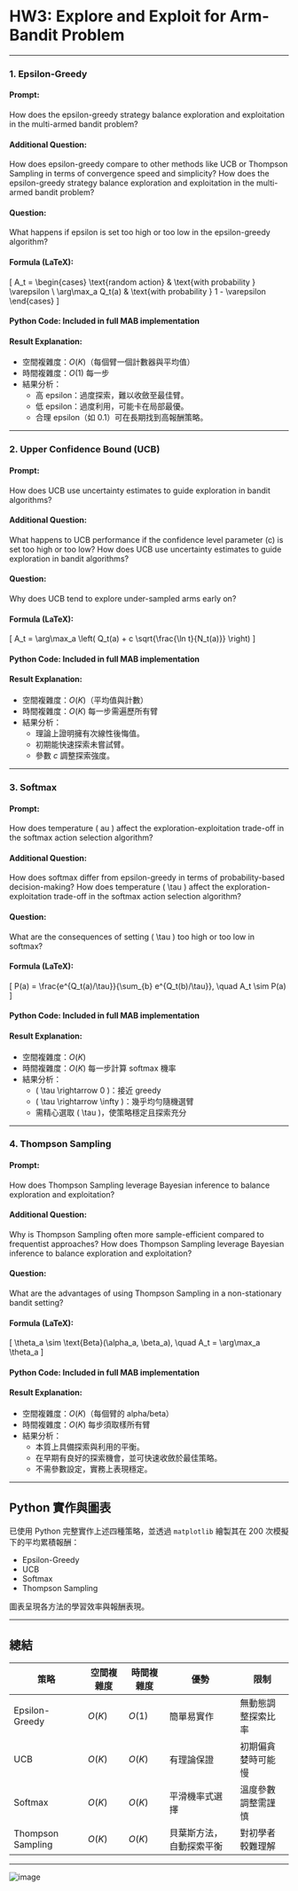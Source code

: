 # HW3: Explore and Exploit for Arm-Bandit Problem
---

### 1. Epsilon-Greedy

#### Prompt:
How does the epsilon-greedy strategy balance exploration and exploitation in the multi-armed bandit problem?

#### Additional Question:
How does epsilon-greedy compare to other methods like UCB or Thompson Sampling in terms of convergence speed and simplicity?
How does the epsilon-greedy strategy balance exploration and exploitation in the multi-armed bandit problem?

#### Question:
What happens if epsilon is set too high or too low in the epsilon-greedy algorithm?

#### Formula (LaTeX):
\[
A_t = \begin{cases}
\text{random action} & \text{with probability } \varepsilon \\
\arg\max_a Q_t(a) & \text{with probability } 1 - \varepsilon
\end{cases}
\]

#### Python Code: Included in full MAB implementation

#### Result Explanation:
- 空間複雜度：$O(K)$（每個臂一個計數器與平均值）
- 時間複雜度：$O(1)$ 每一步
- 結果分析：
  - 高 epsilon：過度探索，難以收斂至最佳臂。
  - 低 epsilon：過度利用，可能卡在局部最優。
  - 合理 epsilon（如 0.1）可在長期找到高報酬策略。

---

### 2. Upper Confidence Bound (UCB)

#### Prompt:
How does UCB use uncertainty estimates to guide exploration in bandit algorithms?

#### Additional Question:
What happens to UCB performance if the confidence level parameter \(c\) is set too high or too low?
How does UCB use uncertainty estimates to guide exploration in bandit algorithms?

#### Question:
Why does UCB tend to explore under-sampled arms early on?

#### Formula (LaTeX):
\[
A_t = \arg\max_a \left( Q_t(a) + c \sqrt{\frac{\ln t}{N_t(a)}} \right)
\]

#### Python Code: Included in full MAB implementation

#### Result Explanation:
- 空間複雜度：$O(K)$（平均值與計數）
- 時間複雜度：$O(K)$ 每一步需遍歷所有臂
- 結果分析：
  - 理論上證明擁有次線性後悔值。
  - 初期能快速探索未嘗試臂。
  - 參數 $c$ 調整探索強度。

---

### 3. Softmax

#### Prompt:
How does temperature \( 	au \) affect the exploration-exploitation trade-off in the softmax action selection algorithm?

#### Additional Question:
How does softmax differ from epsilon-greedy in terms of probability-based decision-making?
How does temperature \( \tau \) affect the exploration-exploitation trade-off in the softmax action selection algorithm?

#### Question:
What are the consequences of setting \( \tau \) too high or too low in softmax?

#### Formula (LaTeX):
\[
P(a) = \frac{e^{Q_t(a)/\tau}}{\sum_{b} e^{Q_t(b)/\tau}}, \quad A_t \sim P(a)
\]

#### Python Code: Included in full MAB implementation

#### Result Explanation:
- 空間複雜度：$O(K)$
- 時間複雜度：$O(K)$ 每一步計算 softmax 機率
- 結果分析：
  - \( \tau \rightarrow 0 \)：接近 greedy
  - \( \tau \rightarrow \infty \)：幾乎均勻隨機選臂
  - 需精心選取 \( \tau \)，使策略穩定且探索充分

---

### 4. Thompson Sampling

#### Prompt:
How does Thompson Sampling leverage Bayesian inference to balance exploration and exploitation?

#### Additional Question:
Why is Thompson Sampling often more sample-efficient compared to frequentist approaches?
How does Thompson Sampling leverage Bayesian inference to balance exploration and exploitation?

#### Question:
What are the advantages of using Thompson Sampling in a non-stationary bandit setting?

#### Formula (LaTeX):
\[
\theta_a \sim \text{Beta}(\alpha_a, \beta_a), \quad A_t = \arg\max_a \theta_a
\]

#### Python Code: Included in full MAB implementation

#### Result Explanation:
- 空間複雜度：$O(K)$（每個臂的 alpha/beta）
- 時間複雜度：$O(K)$ 每步須取樣所有臂
- 結果分析：
  - 本質上具備探索與利用的平衡。
  - 在早期有良好的探索機會，並可快速收斂於最佳策略。
  - 不需參數設定，實務上表現穩定。

---

## Python 實作與圖表

已使用 Python 完整實作上述四種策略，並透過 `matplotlib` 繪製其在 200 次模擬下的平均累積報酬：
- Epsilon-Greedy
- UCB
- Softmax
- Thompson Sampling

圖表呈現各方法的學習效率與報酬表現。

---

## 總結

| 策略 | 空間複雜度 | 時間複雜度 | 優勢 | 限制 |
|-------|--------------|--------------|---------|--------|
| Epsilon-Greedy | $O(K)$ | $O(1)$ | 簡單易實作 | 無動態調整探索比率 |
| UCB | $O(K)$ | $O(K)$ | 有理論保證 | 初期偏貪婪時可能慢 |
| Softmax | $O(K)$ | $O(K)$ | 平滑機率式選擇 | 溫度參數調整需謹慎 |
| Thompson Sampling | $O(K)$ | $O(K)$ | 貝葉斯方法，自動探索平衡 | 對初學者較難理解 |

---
![image](https://github.com/user-attachments/assets/19385f2d-4dc2-4e24-b5c6-846440e008cd)



